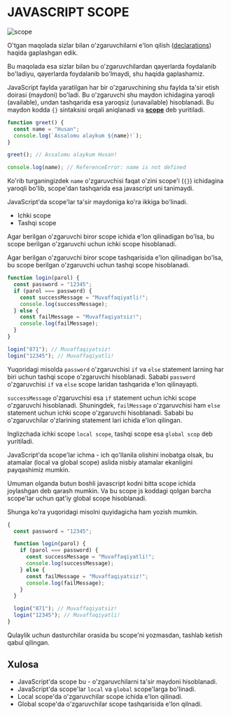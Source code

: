 # JAVASCRIPT SCOPE

![scope](https://i.ibb.co/jhKJwm7/scope.jpg)

O'tgan maqolada sizlar bilan o'zgaruvchilarni e'lon qilish ([declarations]()) haqida gaplashgan edik.

Bu maqolada esa sizlar bilan bu o'zgaruvchilardan qayerlarda foydalanib bo'ladiyu, qayerlarda foydalanib bo'lmaydi, shu haqida gaplashamiz.

JavaScript faylda yaratilgan har bir o'zgaruvchining shu faylda ta'sir etish doirasi (maydoni) bo'ladi. Bu o'zgaruvchi shu maydon ichidagina yaroqli (available), undan tashqarida esa yaroqsiz (unavailable) hisoblanadi. Bu maydon kodda `{}` sintaksisi orqali aniqlanadi va [**scope**](https://developer.mozilla.org/en-US/docs/Glossary/Scope) deb yuritiladi.

```js
function greet() {
  const name = "Husan";
  console.log(`Assalomu alaykum ${name}!`);
}

greet(); // Assalomu alaykum Husan!

console.log(name); // ReferenceError: name is not defined
```

Ko'rib turganingizdek `name` o'zgaruvchisi faqat o'zini scope'i (`{}`) ichidagina yaroqli bo'lib, scope'dan tashqarida esa javascript uni tanimaydi.

JavaScript'da scope'lar ta'sir maydoniga ko'ra ikkiga bo'linadi.

- Ichki scope
- Tashqi scope

Agar berilgan o'zgaruvchi biror scope ichida e'lon qilinadigan bo'lsa, bu scope berilgan o'zgaruvchi uchun ichki scope hisoblanadi.

Agar berilgan o'zgaruvchi biror scope tashqarisida e'lon qilinadigan bo'lsa, bu scope berilgan o'zgaruvchi uchun tashqi scope hisoblanadi.

```js
function login(parol) {
  const password = "12345";
  if (parol === password) {
    const successMessage = "Muvaffaqiyatli!";
    console.log(successMessage);
  } else {
    const failMessage = "Muvaffaqiyatsiz!";
    console.log(failMessage);
  }
}

login("871"); // Muvaffaqiyatsiz!
login("12345"); // Muvaffaqiyatli!
```

Yuqoridagi misolda `password` o'zgaruvchisi `if` va `else` statement larning har biri uchun tashqi scope o'zgaruvchi hisoblanadi. Sababi `password` o'zgaruvchisi `if` va `else` scope laridan tashqarida e'lon qilinayapti.

`successMessage` o'zgaruvchisi esa `if` statement uchun ichki scope o'zgaruvchi hisoblanadi. Shuningdek, `failMessage` o'zgaruvchisi ham `else` statement uchun ichki scope o'zgaruvchi hisoblanadi. Sababi bu o'zgaruvchilar o'zlarining statement lari ichida e'lon qilingan.

Inglizchada ichki scope `local scope`, tashqi scope esa `global scop` deb yuritiladi.

JavaScript'da scope'lar ichma - ich qo'llanila olishini inobatga olsak, bu atamalar (local va global scope) aslida nisbiy atamalar ekanligini payqashimiz mumkin.

Umuman olganda butun boshli javascript kodni bitta scope ichida joylashgan deb qarash mumkin. Va bu scope js koddagi qolgan barcha scope'lar uchun qat'iy global scope hisoblanadi.

Shunga ko'ra yuqoridagi misolni quyidagicha ham yozish mumkin.

```js
{
  const password = "12345";

  function login(parol) {
    if (parol === password) {
      const successMessage = "Muvaffaqiyatli!";
      console.log(successMessage);
    } else {
      const failMessage = "Muvaffaqiyatsiz!";
      console.log(failMessage);
    }
  }

  login("871"); // Muvaffaqiyatsiz!
  login("12345"); // Muvaffaqiyatli!
}
```

Qulaylik uchun dasturchilar orasida bu scope'ni yozmasdan, tashlab ketish qabul qilingan.

## Xulosa

- JavaScript'da scope bu - o'zgaruvchilarni ta'sir maydoni hisoblanadi.
- JavaScript'da scope'lar `local` va `global` scope'larga bo'linadi.
- Local scope'da o'zgaruvchilar scope ichida e'lon qilinadi.
- Global scope'da o'zgaruvchilar scope tashqarisida e'lon qilnadi.
